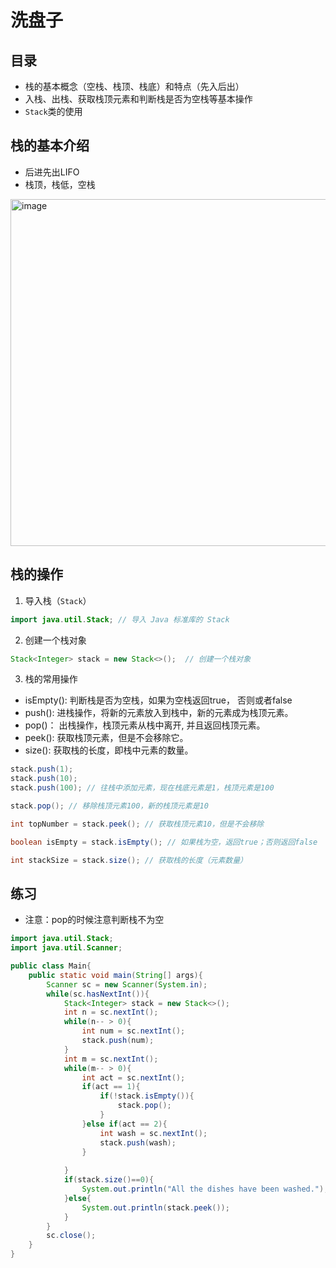 # 洗盘子

## 目录
* 栈的基本概念（空栈、栈顶、栈底）和特点（先入后出）
* 入栈、出栈、获取栈顶元素和判断栈是否为空栈等基本操作
* `Stack`类的使用

## 栈的基本介绍
* 后进先出LIFO
* 栈顶，栈低，空栈
<img width="555" alt="image" src="https://github.com/Xiaxlll/OR_Study/assets/77572858/16944def-ad46-4dea-813a-e3fe3c41c271">

## 栈的操作

1. 导入栈（`Stack`）
  ``` java
  import java.util.Stack; // 导入 Java 标准库的 Stack
  ```
2. 创建一个栈对象
  ``` java
  Stack<Integer> stack = new Stack<>();  // 创建一个栈对象
  ```
3. 栈的常用操作
  * isEmpty(): 判断栈是否为空栈，如果为空栈返回true， 否则或者false
  * push(): 进栈操作，将新的元素放入到栈中，新的元素成为栈顶元素。
  * pop()： 出栈操作，栈顶元素从栈中离开, 并且返回栈顶元素。
  * peek(): 获取栈顶元素，但是不会移除它。
  * size(): 获取栈的长度，即栈中元素的数量。
   ``` java
   stack.push(1);
   stack.push(10);
   stack.push(100); // 往栈中添加元素，现在栈底元素是1，栈顶元素是100

   stack.pop(); // 移除栈顶元素100，新的栈顶元素是10

   int topNumber = stack.peek(); // 获取栈顶元素10，但是不会移除

   boolean isEmpty = stack.isEmpty(); // 如果栈为空，返回true；否则返回false

   int stackSize = stack.size(); // 获取栈的长度（元素数量）
   ```
## 练习

* 注意：pop的时候注意判断栈不为空

``` java
import java.util.Stack;
import java.util.Scanner;

public class Main{
    public static void main(String[] args){
        Scanner sc = new Scanner(System.in);
        while(sc.hasNextInt()){
            Stack<Integer> stack = new Stack<>();
            int n = sc.nextInt();
            while(n-- > 0){
                int num = sc.nextInt();
                stack.push(num);
            }
            int m = sc.nextInt();
            while(m-- > 0){
                int act = sc.nextInt();
                if(act == 1){
                    if(!stack.isEmpty()){
                        stack.pop();
                    }
                }else if(act == 2){
                    int wash = sc.nextInt();
                    stack.push(wash);
                }
                
            }
            if(stack.size()==0){
                System.out.println("All the dishes have been washed.");
            }else{
                System.out.println(stack.peek()); 
            }
        }
        sc.close();
    }
}
```
